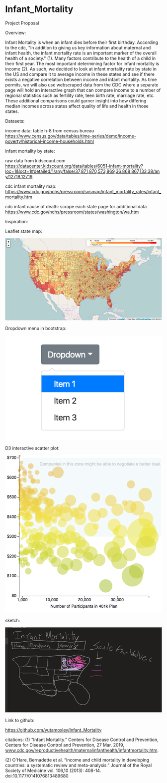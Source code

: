 # Infant_Mortality

Project Proposal 

Overview:

Infant Mortality is when an infant dies before their first birthday. According to the cdc, "In addition to giving us key information about maternal and infant health, the infant mortality rate is an important marker of the overall health of a society." (1). Many factors contribute to the health of a child in their first year. The most important determining factor for infant mortality is income (2). As such, we decided to look at infant mortality rate by state in the US and compare it to average income in these states and see if there exists a negative correlation between income and infant mortality. As time permits, we will also use webscraped data from the CDC where a separate page will hold an interactive graph that can compare income to a number of regional statistics such as fertility rate, teen birth rate, marriage rate, etc. These additional comparisons could garner insight into how differing median incomes across states affect quality of life and health in those states. 

Datasets:

income data: 
table h-8 from census bureau 
https://www.census.gov/data/tables/time-series/demo/income-poverty/historical-income-households.html

infant mortality by state: 

raw data from kidscount.com
https://datacenter.kidscount.org/data/tables/6051-infant-mortality?loc=1&loct=1#detailed/1/any/false/37,871,870,573,869,36,868,867,133,38/any/12718,12719

cdc infant mortality map: 
https://www.cdc.gov/nchs/pressroom/sosmap/infant_mortality_rates/infant_mortality.htm

cdc infant cause of death: 
scrape each state page for additional data
https://www.cdc.gov/nchs/pressroom/states/washington/wa.htm

Inspiration:

Leaflet state map: 

![Leafletmap](/Resources/proposal_images/leaflet_heatmap.png)

Dropdown menu in bootstrap: 

![dropdown](/Resources/proposal_images/dropdown_menu.png)

D3 interactive scatter plot:

![InteractiveScatter](/Resources/proposal_images/d3_interactive_scatter_plot.png)

sketch:

![sketch](/Resources/proposal_images/sketch.PNG)

Link to github:

https://github.com/yutamoxley/Infant_Mortality



















citations: 
(1) “Infant Mortality.” Centers for Disease Control and Prevention, Centers for Disease Control and Prevention, 27 Mar. 2019, www.cdc.gov/reproductivehealth/maternalinfanthealth/infantmortality.htm.

(2) O'Hare, Bernadette et al. “Income and child mortality in developing countries: a systematic review and meta-analysis.” Journal of the Royal Society of Medicine vol. 106,10 (2013): 408-14. doi:10.1177/0141076813489680
